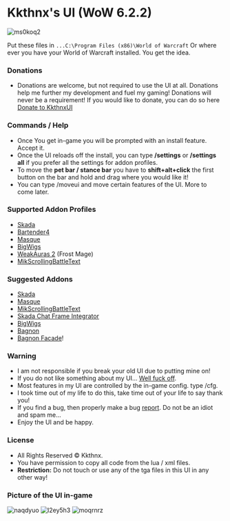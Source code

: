 # Kkthnx's UI (WoW 6.2.2)   

![ms0koq2](https://cloud.githubusercontent.com/assets/1692977/9804006/d2a1a628-57f6-11e5-8367-e92735e3ef7a.png)

Put these files  in `...C:\Program Files (x86)\World of Warcraft` Or where ever you have your World of Warcraft installed. You get the idea.   

### Donations   
* Donations are welcome, but not required to use the UI at all. Donations help me further my development and fuel my gaming! Donations will never be a requirement! If you would like to donate, you can do so here [Donate to KkthnxUI](https://www.paypal.com/cgi-bin/webscr?cmd=_donations&business=XC5463FDLTKSE&lc=US&item_name=KkthnxUI&currency_code=USD&bn=PP%2dDonationsBF%3abtn_donateCC_LG%2egif%3aNonHosted)   

### Commands / Help   
* Once You get in-game you will be prompted with an install feature. Accept it.      
* Once the UI reloads off the install, you can type **/settings** or **/settings all** if you prefer all the settings for addon profiles.   
* To move the **pet bar / stance bar** you have to **shift+alt+click** the first button on the bar and hold and drag where you would like it!   
* You can type /moveui and move certain features of the UI. More to come later.   

### Supported Addon Profiles   
* [Skada](http://www.curse.com/addons/wow/skada)   
* [Bartender4](http://www.curse.com/addons/wow/Bartender4)   
* [Masque](http://www.curse.com/addons/wow/Masque)   
* [BigWigs](http://www.curse.com/addons/wow/big-wigs)   
* [WeakAuras 2](http://www.curse.com/addons/wow/weakauras-2) (Frost Mage)   
* [MikScrollingBattleText](http://www.curse.com/addons/wow/mik-scrolling-battle-text)   

### Suggested Addons   
* [Skada](http://www.curse.com/addons/wow/skada)   
* [Masque](http://www.curse.com/addons/wow/Masque)   
* [MikScrollingBattleText](http://www.curse.com/addons/wow/mik-scrolling-battle-text)   
* [Skada Chat Frame Integrator](http://www.wowinterface.com/downloads/info23287-SkadaChatFrameIntegrator.html)   
* [BigWigs](http://www.curse.com/addons/wow/big-wigs)   
* [Bagnon](http://www.curse.com/addons/wow/bagnon)   
* [Bagnon Facade](http://www.curse.com/addons/wow/bagnon-facade)!   

### Warning   
* I am not responsible if you break your old UI due to putting mine on!   
* If you do not like something about my UI... [Well fuck off](http://puu.sh/1AJEA).   
* Most features in my UI are controlled by the in-game config. type /cfg.   
* I took time out of my life to do this, take time out of your life to say thank you!   
* If you find a bug, then properly make a bug [report](https://github.com/Kkthnx/KkthnxUI/issues/new). Do not be an idiot and spam me...   
* Enjoy the UI and be happy.     

### License 
* All Rights Reserved © Kkthnx.
* You have permission to copy all code from the lua / xml files.   
* **Restriction:** Do not touch or use any of the tga files in this UI in any other way!   

### Picture of the UI in-game   
![naqdyuo](https://cloud.githubusercontent.com/assets/1692977/9804142/8b31b9a2-57f8-11e5-81f7-582d0b8dbe21.jpg)
![l2ey5h3](https://cloud.githubusercontent.com/assets/1692977/9804141/8b31d806-57f8-11e5-814a-d1df46892b42.jpg)
![moqrnrz](https://cloud.githubusercontent.com/assets/1692977/9804140/8b2f9938-57f8-11e5-84bd-4e7311f248a6.jpg)
